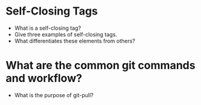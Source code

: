 # Self-Closing Tags

* What is a self-closing tag?
* Give three examples of self-closing tags.
* What differentiates these elements from others?

# What are the common git commands and workflow?

* What is the purpose of git-pull? 
